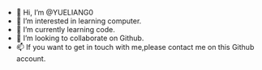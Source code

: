 - 👋 Hi, I’m @YUELIANG0
- 👀 I’m interested in learning computer.
- 🌱 I’m currently learning code.
- 💞️ I’m looking to collaborate on Github.
- 📫 If you want to get in touch with me,please contact me on this Github account.

<!---
YUELIANG0/YUELIANG0 is a ✨ special ✨ repository because its `README.md` (this file) appears on your GitHub profile.
You can click the Preview link to take a look at your changes.
--->
